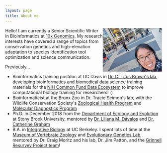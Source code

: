 ```yaml
---
layout: page
title: About me
---
```


<img height="140" width="190" src="/assets/img/avatar.jpg" style="float: right;">

Hello! I am currently a Senior Scientific Writer in Bioinformatics at [10x 
Genomics](https://www.10xgenomics.com/). My research interests have 
covered a range of topics from conservation genetics and high-elevation adaptation to species identification tool optimization and science communication. 

Previously...
- Bioinformatics training postdoc at UC Davis in [Dr. C. Titus Brown's lab](http://ivory.idyll.org/lab/), developing bioinformatics and biomedical data science training materials for the [NIH Common Fund Data Ecosystem](https://www.nih-cfde.org/) to improve computational biology training for researchers! :)
- Bioinformaticist at the Bronx Zoo in Dr. Tracie Seimon's lab, with the Wildlife Conservation Society's [Zoological Health Program](https://oneworldonehealth.wcs.org/Initiatives/Zoological-Health-Program.aspx) and [Molecular Diagnostics Program](https://oneworldonehealth.wcs.org/Initiatives/WCS-Molecular-Program.aspx)  
- Ph.D. in December 2018 from the [Department of Ecology and Evolution](https://www.stonybrook.edu/ecoevo/) at Stony Brook University, mentored by [Dr. Liliana M. Dávalos](https://lmdavalos.github.io/) and [Dr. Catherine Graham](https://www.wsl.ch/en/employees/graham.html)
- B.A. in [Integrative Biology](https://ib.berkeley.edu/) at UC Berkeley. I spent lots of time at the [Museum of Vertebrate Zoology](https://mvz.berkeley.edu/) and [Evolutionary Genetics Lab](https://mvz.berkeley.edu/genetics-lab/), mentored by Dr. Craig Moritz and his lab, Dr. Jim Patton, and the [Grinnell Resurvey Project team](https://mvz.berkeley.edu/Grinnell/index.html)!

